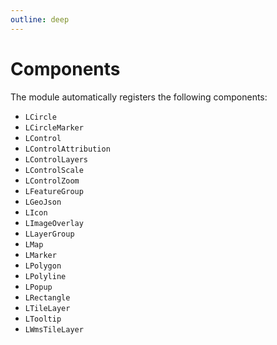 ```yaml
---
outline: deep
---
```


# Components

The module automatically registers the following components:

- `LCircle`
- `LCircleMarker`
- `LControl`
- `LControlAttribution`
- `LControlLayers`
- `LControlScale`
- `LControlZoom`
- `LFeatureGroup`
- `LGeoJson`
- `LIcon`
- `LImageOverlay`
- `LLayerGroup`
- `LMap`
- `LMarker`
- `LPolygon`
- `LPolyline`
- `LPopup`
- `LRectangle`
- `LTileLayer`
- `LTooltip`
- `LWmsTileLayer`
